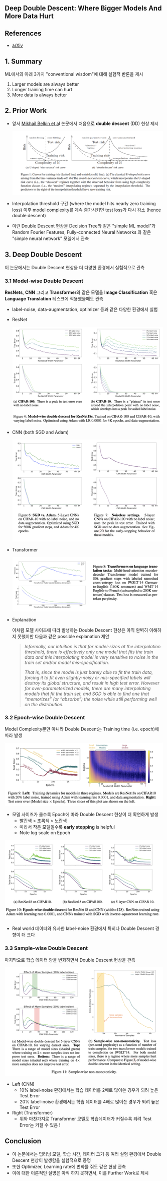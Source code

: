 ## Deep Double Descent: Where Bigger Models And More Data Hurt


## References

- [arXiv](https://arxiv.org/pdf/1912.02292.pdf)

## 1.  Summary

ML에서의 아래 3가지 "conventional wisdom"에 대해 실험적 반론을 제시

1. Larger models are always better
2. Longer training time can hurt
3. More data is always better 

## 2.  Prior Work

- 앞서 [Mikhail Belkin et a](https://arxiv.org/abs/1812.11118)l 논문에서 처음으로 **double descent** (DD) 현상 제시

    ![](../images/DDD/figure1.png)

- Interpolation threshold 구간 (where the model hits nearly zero training loss) 이후 model complexity를 계속 증가시키면 test loss가 다시 감소 (hence double descent)
- 이런 Double Descent 현상을 Decision Tree와 같은 "simple ML model"과 Random Fourier Features, Fully-connected Neural Networks 와 같은 "simple neural network" 모델에서 관측

## 3. Deep Double Descent

이 논문에서는 Double Descent 현상을 더 다양한 환경에서 실험적으로 관측

### 3.1 Model-wise Double Descent

**ResNets**, **CNN** 그리고 **Transformer**와 같은 모델을 I**mage Classification** 혹은 **Language Translation** 테스크에 적용했을때도 관측

- label-noise, data-augmentation, optimizer 등과 같은 다양한 환경에서 실험
- ResNet

    ![](../images/DDD/figure2.png)

- CNN (both SGD and Adam)

    ![](../images/DDD/figure3.png)

- Transformer

    ![](../images/DDD/figure4.png)

- Explanation

    이처럼 모델 사이즈에 따라 발생하는 Double Descent 현상은 아직 완벽히 이해하지 못했지만 다음과 같은 possible explanation 제안

    > _Informally, our intuition is that for model-sizes at the interpolation threshold, there is effectively only one model that fits the train data and this interpolating model is very sensitive to noise in the train set and/or model mis-specification._ 
    > 
    > _That is, since the model is just barely able to fit the train data, forcing it to fit even slightly-noisy or mis-specified labels will destroy its global structure, and result in high test error. However for over-parameterized models, there are many interpolating models that fit the train set, and SGD is able to find one that “memorizes” (or “absorbs”) the noise while still performing well on the distribution._

### 3.2 Epoch-wise Double Descent

Model Complexity뿐만 아니라 Double Descent는 Training time (i.e. epoch)에 따라 발생

![](../images/DDD/figure5.png)


- 모델 사이즈가 클수록 Epoch에 따라 Double Descent 현상이 더 확연하게 발생
    - 빨간색 > 초록색 > 노란색
    - 따라서 작은 모델일수록 **early stopping** is helpful
    - Note log scale on Epoch

![](../images/DDD/figure6.png)



- Real world 데이터와 유사한 label-noise 환경에서 특히나 Double Descent 경향이 더 크다

### 3.3 Sample-wise Double Descent

마지막으로 학습 데이터 양을 변화하면서 Double Descent 현상을 관측

![](../images/DDD/figure7.png)

- Left (CNN)
    - 10% label-noise 환경에서는 학습 데이터를 2배로 많이쓴 경우가 되려 높은 Test Error
    - 20% label-noise 환경에서는 학습 데이터를 4배로 많이쓴 경우가 되려 높은 Test Error
- Right (Transformer)
    - 위와 마찬가지로 Transformer 모델도 학습데이터가 커질수록 되려 Test Error는 커질 수 있음 !

## Conclusion

- 이 논문에서는 딥러닝 모델, 학습 시간, 데이터 크기 등 여러 실험 환경에서 Double Descent 현상이 발생함을 실험적으로 증명
- 또한 Optimizer, Learning rate에 변화를 줘도 같은 현상 관측
- 이에 대한 이론적인 설명은 아직 하지 못하면서, 이를 Further Work로 제시
